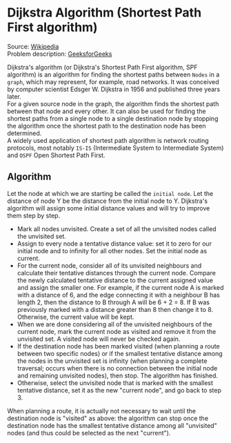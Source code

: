 # Dijkstra Algorithm (Shortest Path First algorithm)

Source: [Wikipedia](https://en.wikipedia.org/wiki/Dijkstra%27s_algorithm)  
Problem description: [GeeksforGeeks](https://www.geeksforgeeks.org/dijkstras-shortest-path-algorithm-greedy-algo-7/)

Dijkstra's algorithm (or Dijkstra's Shortest Path First algorithm, SPF algorithm) is an algorithm for finding the shortest paths between `Nodes` in a `graph`, which may represent, for example, road networks. It was conceived by computer scientist Edsger W. Dijkstra in 1956 and published three years later.  
For a given source node in the graph, the algorithm finds the shortest path between that node and every other. It can also be used for finding the shortest paths from a single node to a single destination node by stopping the algorithm once the shortest path to the destination node has been determined.  
A widely used application of shortest path algorithm is network routing protocols, most notably `IS-IS` (Intermediate System to Intermediate System) and `OSPF` Open Shortest Path First.

## Algorithm

Let the node at which we are starting be called the `initial node`. Let the distance of node Y be the distance from the initial node to Y. Dijkstra's algorithm will assign some initial distance values and will try to improve them step by step.

* Mark all nodes unvisited. Create a set of all the unvisited nodes called the unvisited set.
* Assign to every node a tentative distance value: set it to zero for our initial node and to infinity for all other nodes. Set the initial node as current.
* For the current node, consider all of its unvisited neighbours and calculate their tentative distances through the current node. Compare the newly calculated tentative distance to the current assigned value and assign the smaller one. For example, if the current node A is marked with a distance of 6, and the edge connecting it with a neighbour B has length 2, then the distance to B through A will be 6 + 2 = 8. If B was previously marked with a distance greater than 8 then change it to 8. Otherwise, the current value will be kept.
* When we are done considering all of the unvisited neighbours of the current node, mark the current node as visited and remove it from the unvisited set. A visited node will never be checked again.
* If the destination node has been marked visited (when planning a route between two specific nodes) or if the smallest tentative distance among the nodes in the unvisited set is infinity (when planning a complete traversal; occurs when there is no connection between the initial node and remaining unvisited nodes), then stop. The algorithm has finished.
* Otherwise, select the unvisited node that is marked with the smallest tentative distance, set it as the new "current node", and go back to step 3.

When planning a route, it is actually not necessary to wait until the destination node is "visited" as above: the algorithm can stop once the destination node has the smallest tentative distance among all "unvisited" nodes (and thus could be selected as the next "current").
